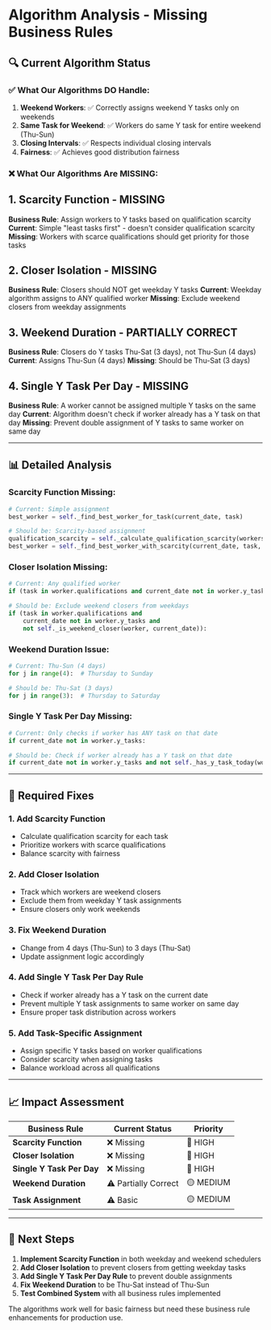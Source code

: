 # Algorithm Analysis - Missing Business Rules

## 🔍 **Current Algorithm Status**

### **✅ What Our Algorithms DO Handle:**

1. **Weekend Workers**: ✅ Correctly assigns weekend Y tasks only on weekends
2. **Same Task for Weekend**: ✅ Workers do same Y task for entire weekend (Thu-Sun)
3. **Closing Intervals**: ✅ Respects individual closing intervals
4. **Fairness**: ✅ Achieves good distribution fairness

### **❌ What Our Algorithms Are MISSING:**

## **1. Scarcity Function - MISSING**
**Business Rule**: Assign workers to Y tasks based on qualification scarcity
**Current**: Simple "least tasks first" - doesn't consider qualification scarcity
**Missing**: Workers with scarce qualifications should get priority for those tasks

## **2. Closer Isolation - MISSING**  
**Business Rule**: Closers should NOT get weekday Y tasks
**Current**: Weekday algorithm assigns to ANY qualified worker
**Missing**: Exclude weekend closers from weekday assignments

## **3. Weekend Duration - PARTIALLY CORRECT**
**Business Rule**: Closers do Y tasks Thu-Sat (3 days), not Thu-Sun (4 days)
**Current**: Assigns Thu-Sun (4 days)
**Missing**: Should be Thu-Sat (3 days)

## **4. Single Y Task Per Day - MISSING**
**Business Rule**: A worker cannot be assigned multiple Y tasks on the same day
**Current**: Algorithm doesn't check if worker already has a Y task on that day
**Missing**: Prevent double assignment of Y tasks to same worker on same day

---

## 📊 **Detailed Analysis**

### **Scarcity Function Missing:**
```python
# Current: Simple assignment
best_worker = self._find_best_worker_for_task(current_date, task)

# Should be: Scarcity-based assignment
qualification_scarcity = self._calculate_qualification_scarcity(workers, tasks)
best_worker = self._find_best_worker_with_scarcity(current_date, task, qualification_scarcity)
```

### **Closer Isolation Missing:**
```python
# Current: Any qualified worker
if (task in worker.qualifications and current_date not in worker.y_tasks):

# Should be: Exclude weekend closers from weekdays
if (task in worker.qualifications and 
    current_date not in worker.y_tasks and
    not self._is_weekend_closer(worker, current_date)):
```

### **Weekend Duration Issue:**
```python
# Current: Thu-Sun (4 days)
for j in range(4):  # Thursday to Sunday

# Should be: Thu-Sat (3 days)  
for j in range(3):  # Thursday to Saturday
```

### **Single Y Task Per Day Missing:**
```python
# Current: Only checks if worker has ANY task on that date
if current_date not in worker.y_tasks:

# Should be: Check if worker already has a Y task on that date
if current_date not in worker.y_tasks and not self._has_y_task_today(worker, current_date):
```

---

## 🚀 **Required Fixes**

### **1. Add Scarcity Function**
- Calculate qualification scarcity for each task
- Prioritize workers with scarce qualifications
- Balance scarcity with fairness

### **2. Add Closer Isolation**
- Track which workers are weekend closers
- Exclude them from weekday Y task assignments
- Ensure closers only work weekends

### **3. Fix Weekend Duration**
- Change from 4 days (Thu-Sun) to 3 days (Thu-Sat)
- Update assignment logic accordingly

### **4. Add Single Y Task Per Day Rule**
- Check if worker already has a Y task on the current date
- Prevent multiple Y task assignments to same worker on same day
- Ensure proper task distribution across workers

### **5. Add Task-Specific Assignment**
- Assign specific Y tasks based on worker qualifications
- Consider scarcity when assigning tasks
- Balance workload across all qualifications

---

## 📈 **Impact Assessment**

| Business Rule | Current Status | Priority |
|---------------|----------------|----------|
| **Scarcity Function** | ❌ Missing | 🔴 HIGH |
| **Closer Isolation** | ❌ Missing | 🔴 HIGH |
| **Single Y Task Per Day** | ❌ Missing | 🔴 HIGH |
| **Weekend Duration** | ⚠️ Partially Correct | 🟡 MEDIUM |
| **Task Assignment** | ⚠️ Basic | 🟡 MEDIUM |

---

## 🎯 **Next Steps**

1. **Implement Scarcity Function** in both weekday and weekend schedulers
2. **Add Closer Isolation** to prevent closers from getting weekday tasks
3. **Add Single Y Task Per Day Rule** to prevent double assignments
4. **Fix Weekend Duration** to be Thu-Sat instead of Thu-Sun
5. **Test Combined System** with all business rules implemented

The algorithms work well for basic fairness but need these business rule enhancements for production use. 